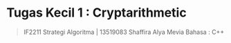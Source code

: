 # Tugas Kecil 1 : Cryptarithmetic
> IF2211 Strategi Algoritma | 13519083 Shaffira Alya Mevia
> Bahasa : C++